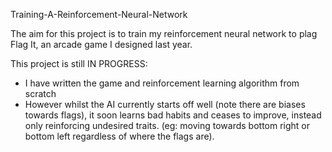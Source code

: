 Training-A-Reinforcement-Neural-Network

The aim for this project is to train my reinforcement neural network to plag Flag It, an arcade game I designed last year.

This project is still IN PROGRESS:

- I have written the game and reinforcement learning algorithm from scratch
- However whilst the AI currently starts off well (note there are biases towards flags), it soon learns bad habits and ceases to improve, instead only reinforcing undesired traits. (eg: moving towards bottom right or bottom left regardless of where the flags are).

